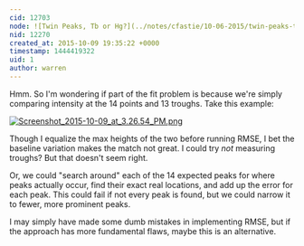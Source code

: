 ```yaml
---
cid: 12703
node: ![Twin Peaks, Tb or Hg?](../notes/cfastie/10-06-2015/twin-peaks-tb-or-hg)
nid: 12270
created_at: 2015-10-09 19:35:22 +0000
timestamp: 1444419322
uid: 1
author: warren
---
```


Hmm. So I'm wondering if part of the fit problem is because we're simply comparing intensity at the 14 points and 13 troughs. Take this example:


[![Screenshot_2015-10-09_at_3.26.54_PM.png](https://i.publiclab.org/system/images/photos/000/011/894/large/Screenshot_2015-10-09_at_3.26.54_PM.png)](https://i.publiclab.org/system/images/photos/000/011/894/original/Screenshot_2015-10-09_at_3.26.54_PM.png)

Though I equalize the max heights of the two before running RMSE, I bet the baseline variation makes the match not great. I could try *not* measuring troughs? But that doesn't seem right.

Or, we could "search around" each of the 14 expected peaks for where peaks actually occur, find their exact real locations, and add up the error for each peak. This could fail if not every peak is found, but we could narrow it to fewer, more prominent peaks. 

I may simply have made some dumb mistakes in implementing RMSE, but if the approach has more fundamental flaws, maybe this is an alternative. 
